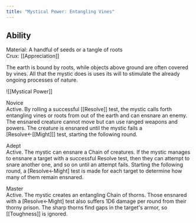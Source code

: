 ```yaml
---
title: "Mystical Power: Entangling Vines"
---
```

## Ability
Material: A handful of seeds or a tangle of roots<br>Crux: [[Appreciation]]

The earth is bound by roots, while objects above ground are often covered by vines. All that the mystic does is uses its will to stimulate the already ongoing processes of nature.

![[Mystical Power]]

Novice<br>Active. By rolling a successful [[Resolve]] test, the mystic calls forth entangling vines or roots from out of the earth and can ensnare an enemy. The ensnared creature cannot move but can use ranged weapons and powers. The creature is ensnared until the mystic fails a \[Resolve←[[Might]]\] test, starting the following round.

Adept<br>Active. The mystic can ensnare a Chain of creatures. If the mystic manages to ensnare a target with a successful Resolve test, then they can attempt to snare another one, and so on until an attempt fails. Starting the following round, a \[Resolve←Might\] test is made for each target to determine how many of them remain ensnared.

Master<br>Active. The mystic creates an entangling Chain of thorns. Those ensnared with a \[Resolve←Might\] test also suffers 1D6 damage per round from their thorny prison. The sharp thorns find gaps in the target's armor, so [[Toughness]] is ignored.